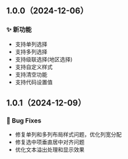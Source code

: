 ## 1.0.0（2024-12-06）
### ✨ 新功能
- 支持单列选择
- 支持多列选择
- 支持级联选择(地区选择)
- 支持自定义样式
- 支持清空功能
- 支持代码设置值

## 1.0.1（2024-12-09）
### 🐛 Bug Fixes
- 修复单列和多列布局样式问题，优化列宽分配
- 修复选中项垂直居中对齐问题
- 优化文本溢出处理和显示效果
